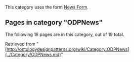 This category uses the form [News Form](../Form/News_Form.md "Form:News Form").





## Pages in category "ODPNews"


The following 19 pages are in this category, out of 19 total.




Retrieved from "[http://ontologydesignpatterns.org/wiki/Category:ODPNews](../Category/ODPNews.md)"